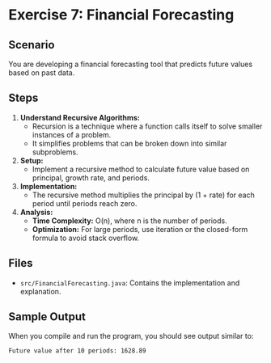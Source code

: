 # Exercise 7: Financial Forecasting

## Scenario
You are developing a financial forecasting tool that predicts future values based on past data.

## Steps
1. **Understand Recursive Algorithms:**
   - Recursion is a technique where a function calls itself to solve smaller instances of a problem.
   - It simplifies problems that can be broken down into similar subproblems.
2. **Setup:**
   - Implement a recursive method to calculate future value based on principal, growth rate, and periods.
3. **Implementation:**
   - The recursive method multiplies the principal by (1 + rate) for each period until periods reach zero.
4. **Analysis:**
   - **Time Complexity:** O(n), where n is the number of periods.
   - **Optimization:** For large periods, use iteration or the closed-form formula to avoid stack overflow.

## Files
- `src/FinancialForecasting.java`: Contains the implementation and explanation.

## Sample Output
When you compile and run the program, you should see output similar to:

```
Future value after 10 periods: 1628.89
```


